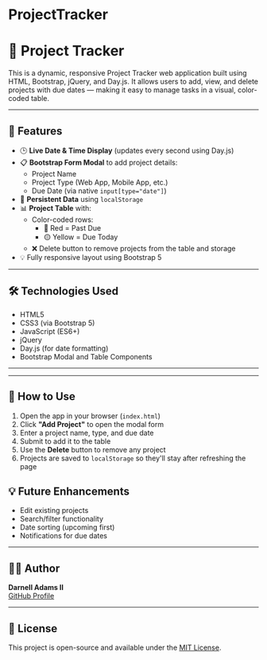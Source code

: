 # ProjectTracker
# 📅 Project Tracker

This is a dynamic, responsive Project Tracker web application built using HTML, Bootstrap, jQuery, and Day.js. It allows users to add, view, and delete projects with due dates — making it easy to manage tasks in a visual, color-coded table.

---

## 🚀 Features

- 🕒 **Live Date & Time Display** (updates every second using Day.js)
- 📋 **Bootstrap Form Modal** to add project details:
  - Project Name
  - Project Type (Web App, Mobile App, etc.)
  - Due Date (via native `input[type="date"]`)
- 📌 **Persistent Data** using `localStorage`
- 📊 **Project Table** with:
  - Color-coded rows:
    - 🔴 Red = Past Due
    - 🟡 Yellow = Due Today
  - ❌ Delete button to remove projects from the table and storage
- 💡 Fully responsive layout using Bootstrap 5

---

## 🛠️ Technologies Used

- HTML5
- CSS3 (via Bootstrap 5)
- JavaScript (ES6+)
- jQuery
- Day.js (for date formatting)
- Bootstrap Modal and Table Components

---


---

## 🧪 How to Use

1. Open the app in your browser (`index.html`)
2. Click **"Add Project"** to open the modal form
3. Enter a project name, type, and due date
4. Submit to add it to the table
5. Use the **Delete** button to remove any project
6. Projects are saved to `localStorage` so they'll stay after refreshing the page


## 💡 Future Enhancements

- Edit existing projects
- Search/filter functionality
- Date sorting (upcoming first)
- Notifications for due dates

---

## 👨‍💻 Author

**Darnell Adams II**  
[GitHub Profile](https://github.com/Dadams11)

---

## 📄 License

This project is open-source and available under the [MIT License](LICENSE).


